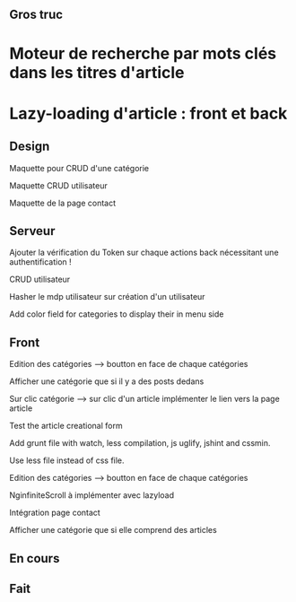 ## Gros truc

# Moteur de recherche par mots clés dans les titres d'article
# Lazy-loading d'article : front et back

## Design

Maquette pour CRUD d'une catégorie

Maquette CRUD utilisateur

Maquette de la page contact


## Serveur

Ajouter la vérification du Token sur chaque actions back nécessitant une authentification !

CRUD utilisateur

Hasher le mdp utilisateur sur création d'un utilisateur

Add color field for categories to display their in menu side

## Front

Edition des catégories --> boutton en face de chaque catégories 

Afficher une catégorie que si il y a des posts dedans

Sur clic catégorie --> sur clic d'un article implémenter le lien vers la page article

Test the article creational form

Add grunt file with watch, less compilation, js uglify, jshint and cssmin.

Use less file instead of css file.

Edition des catégories --> boutton en face de chaque catégories 

NginfiniteScroll à implémenter avec lazyload

Intégration page contact

Afficher une catégorie que si elle comprend des articles



## En cours

## Fait
